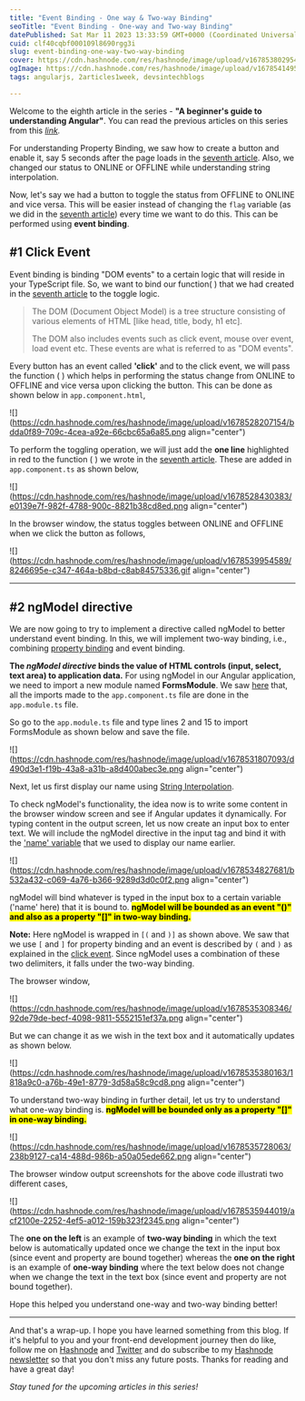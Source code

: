 ```yaml
---
title: "Event Binding - One way & Two-way Binding"
seoTitle: "Event Binding - One-way and Two-way Binding"
datePublished: Sat Mar 11 2023 13:33:59 GMT+0000 (Coordinated Universal Time)
cuid: clf40cqbf000109l8690rgg3i
slug: event-binding-one-way-two-way-binding
cover: https://cdn.hashnode.com/res/hashnode/image/upload/v1678538029543/1573b84d-5069-43a1-b30e-e45402d97a88.jpeg
ogImage: https://cdn.hashnode.com/res/hashnode/image/upload/v1678541495970/08275f5d-fa71-4d03-b310-fd34b434f772.jpeg
tags: angularjs, 2articles1week, devsintechblogs

---
```


Welcome to the eighth article in the series - **"A beginner's guide to understanding Angular"**. You can read the previous articles on this series from this [*link*](https://rakshaa.hashnode.dev/series/beginner-angular)*.*

For understanding Property Binding, we saw how to create a button and enable it, say 5 seconds after the page loads in the [seventh article](https://rakshaa.hashnode.dev/data-binding-string-interpolation-property-binding). Also, we changed our status to ONLINE or OFFLINE while understanding string interpolation.

Now, let's say we had a button to toggle the status from OFFLINE to ONLINE and vice versa. This will be easier instead of changing the `flag` variable (as we did in the [seventh article](https://rakshaa.hashnode.dev/data-binding-string-interpolation-property-binding)) every time we want to do this. This can be performed using **event binding**.

## #1 Click Event

Event binding is binding "DOM events" to a certain logic that will reside in your TypeScript file. So, we want to bind our function( ) that we had created in the [seventh article](https://rakshaa.hashnode.dev/data-binding-string-interpolation-property-binding) to the toggle logic.

> The DOM (Document Object Model) is a tree structure consisting of various elements of HTML \[like head, title, body, h1 etc\].
> 
> The DOM also includes events such as click event, mouse over event, load event etc. These events are what is referred to as "DOM events".

Every button has an event called **'click'** and to the click event, we will pass the function ( ) which helps in performing the status change from ONLINE to OFFLINE and vice versa upon clicking the button. This can be done as shown below in `app.component.html`,

![](https://cdn.hashnode.com/res/hashnode/image/upload/v1678528207154/bdda0f89-709c-4cea-a92e-66cbc65a6a85.png align="center")

To perform the toggling operation, we will just add the **one line** highlighted in red to the function ( ) we wrote in the [seventh article](https://rakshaa.hashnode.dev/data-binding-string-interpolation-property-binding). These are added in `app.component.ts` as shown below,

![](https://cdn.hashnode.com/res/hashnode/image/upload/v1678528430383/e0139e7f-982f-4788-900c-8821b38cd8ed.png align="center")

In the browser window, the status toggles between ONLINE and OFFLINE when we click the button as follows,

![](https://cdn.hashnode.com/res/hashnode/image/upload/v1678539954589/8246695e-c347-464a-b8bd-c8ab84575336.gif align="center")

---

## #2 ngModel directive

We are now going to try to implement a directive called ngModel to better understand event binding. In this, we will implement two-way binding, i.e., combining [property binding](https://rakshaa.hashnode.dev/data-binding-string-interpolation-property-binding#heading-2-property-binding) and event binding.

**The *ngModel directive* binds the value of HTML controls (input, select, text area) to application data.** For using ngModel in our Angular application, we need to import a new module named **FormsModule**. We saw [here](https://rakshaa.hashnode.dev/angular-and-typescript-whats-the-relation#heading-explaining-the-app-module) that, all the imports made to the `app.component.ts` file are done in the `app.module.ts` file.

So go to the `app.module.ts` file and type lines 2 and 15 to import FormsModule as shown below and save the file.

![](https://cdn.hashnode.com/res/hashnode/image/upload/v1678531807093/d490d3e1-f19b-43a8-a31b-a8d400abec3e.png align="center")

Next, let us first display our name using [String Interpolation](https://rakshaa.hashnode.dev/data-binding-string-interpolation-property-binding#heading-1-string-interpolation).

To check ngModel's functionality, the idea now is to write some content in the browser window screen and see if Angular updates it dynamically. For typing content in the output screen, let us now create an input box to enter text. We will include the ngModel directive in the input tag and bind it with the ['name' variable](https://rakshaa.hashnode.dev/data-binding-string-interpolation-property-binding#heading-1-string-interpolation) that we used to display our name earlier.

![](https://cdn.hashnode.com/res/hashnode/image/upload/v1678534827681/b532a432-c069-4a76-b366-9289d3d0c0f2.png align="center")

ngModel will bind whatever is typed in the input box to a certain variable ('name' here) that it is bound to. **<mark>ngModel will be bounded as an event "()" and also as a property "[]" in two-way binding.</mark>**

**Note:** Here ngModel is wrapped in `[(` and `)]` as shown above. We saw that we use `[` and `]` for property binding and an event is described by `(` and `)` as explained in the [click event](https://rakshaa.hashnode.dev/event-binding-one-way-two-way-binding#heading-1-click-event). Since ngModel uses a combination of these two delimiters, it falls under the two-way binding.

The browser window,

![](https://cdn.hashnode.com/res/hashnode/image/upload/v1678535308346/92de79de-becf-4098-9811-5552151ef37a.png align="center")

But we can change it as we wish in the text box and it automatically updates as shown below.

![](https://cdn.hashnode.com/res/hashnode/image/upload/v1678535380163/1818a9c0-a76b-49e1-8779-3d58a58c9cd8.png align="center")

To understand two-way binding in further detail, let us try to understand what one-way binding is. **<mark>ngModel will be bounded only as a property "[]" in one-way binding.</mark>**

![](https://cdn.hashnode.com/res/hashnode/image/upload/v1678535728063/238b9127-ca14-488d-986b-a50a05ede662.png align="center")

The browser window output screenshots for the above code illustrati two different cases,

![](https://cdn.hashnode.com/res/hashnode/image/upload/v1678535944019/acf2100e-2252-4ef5-a012-159b323f2345.png align="center")

The **one on the left** is an example of **two-way binding** in which the text below is automatically updated once we change the text in the input box (since event and property are bound together) whereas the **one on the right** is an example of **one-way binding** where the text below does not change when we change the text in the text box (since event and property are not bound together).

Hope this helped you understand one-way and two-way binding better!

---

And that's a wrap-up. I hope you have learned something from this blog. If it's helpful to you and your front-end development journey then do like, follow me on [Hashnode](https://hashnode.com/@rakshaa) and [Twitter](https://twitter.com/TheRakshaa) and do subscribe to my [Hashnode newsletter](https://rakshaa.hashnode.dev/newsletter) so that you don't miss any future posts. Thanks for reading and have a great day!

*Stay tuned for the upcoming articles in this series!*